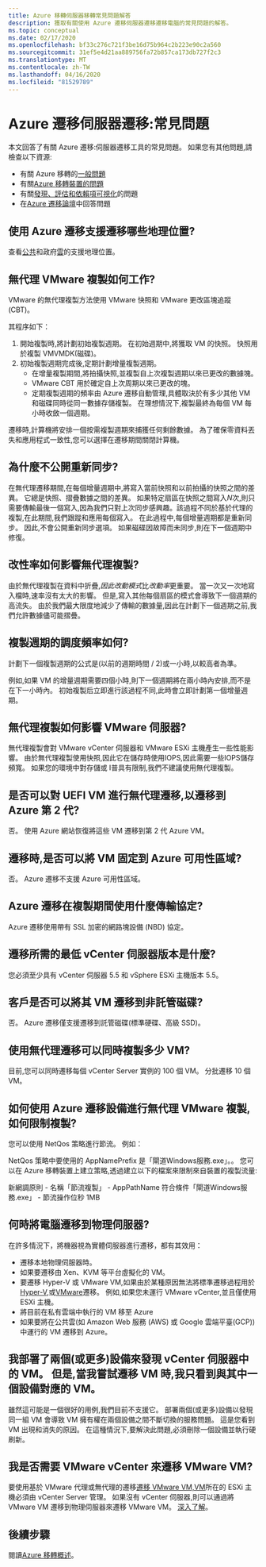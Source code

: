 ```yaml
---
title: Azure 移轉伺服器移轉常見問題解答
description: 獲取有關使用 Azure 遷移伺服器遷移遷移電腦的常見問題的解答。
ms.topic: conceptual
ms.date: 02/17/2020
ms.openlocfilehash: bf33c276c721f3be16d75b964c2b223e90c2a560
ms.sourcegitcommit: 31ef5e4d21aa889756fa72b857ca173db727f2c3
ms.translationtype: MT
ms.contentlocale: zh-TW
ms.lasthandoff: 04/16/2020
ms.locfileid: "81529789"
---
```

# <a name="azure-migrate-server-migration-common-questions"></a>Azure 遷移伺服器遷移:常見問題

本文回答了有關 Azure 遷移:伺服器遷移工具的常見問題。 如果您有其他問題,請檢查以下資源:

- 有關 Azure 移轉的[一般問題](resources-faq.md)
- 有關[Azure 移轉裝置的問題](common-questions-appliance.md)
- 有關[發現、評估和依賴項可視化](common-questions-discovery-assessment.md)的問題
- 在[Azure 遷移論壇](https://aka.ms/AzureMigrateForum)中回答問題

## <a name="what-geographies-are-supported-for-migration-with-azure-migrate"></a>使用 Azure 遷移支援遷移哪些地理位置?

查看[公共](migrate-support-matrix.md#supported-geographies-public-cloud)和政府[雲](migrate-support-matrix.md#supported-geographies-azure-government)的支援地理位置。

## <a name="how-does-agentless-vmware-replication-work"></a>無代理 VMware 複製如何工作?

VMware 的無代理複製方法使用 VMware 快照和 VMware 更改區塊追蹤 (CBT)。

其程序如下：

1. 開始複製時,將計劃初始複製週期。 在初始週期中,將獲取 VM 的快照。 快照用於複製 VMVMDK(磁碟)。 
2. 初始複製週期完成後,定期計劃增量複製週期。
    - 在增量複製期間,將拍攝快照,並複製自上次複製週期以來已更改的數據塊。
    - VMware CBT 用於確定自上次周期以來已更改的塊。
    - 定期複製週期的頻率由 Azure 遷移自動管理,具體取決於有多少其他 VM 和磁碟同時從同一數據存儲複製。 在理想情況下,複製最終為每個 VM 每小時收斂一個週期。

遷移時,計算機將安排一個按需複製週期來捕獲任何剩餘數據。 為了確保零資料丟失和應用程式一致性,您可以選擇在遷移期間關閉計算機。

## <a name="why-isnt-resynchronization-exposed"></a>為什麼不公開重新同步?

在無代理遷移期間,在每個增量週期中,將寫入當前快照和以前拍攝的快照之間的差異。 它總是快照、摺疊數據之間的差異。 如果特定扇區在快照之間寫入*N*次,則只需要傳輸最後一個寫入,因為我們只對上次同步感興趣。該過程不同於基於代理的複製,在此期間,我們跟蹤和應用每個寫入。 在此過程中,每個增量週期都是重新同步。 因此,不會公開重新同步選項。 如果磁碟因故障而未同步,則在下一個週期中修復。 

## <a name="how-does-churn-rate-affect-agentless-replication"></a>改性率如何影響無代理複製?

由於無代理複製在資料中折疊,*因此改動模式*比*改動率*更重要。 當一次又一次地寫入檔時,速率沒有太大的影響。 但是,寫入其他每個扇區的模式會導致下一個週期的高流失。 由於我們最大限度地減少了傳輸的數據量,因此在計劃下一個週期之前,我們允許數據儘可能摺疊。  

## <a name="how-frequently-is-a-replication-cycle-scheduled"></a>複製週期的調度頻率如何?

計劃下一個複製週期的公式是(以前的週期時間 / 2)或一小時,以較高者為準。

例如,如果 VM 的增量週期需要四個小時,則下一個週期將在兩小時內安排,而不是在下一小時內。 初始複製后立即進行該過程不同,此時會立即計劃第一個增量週期。

## <a name="how-does-agentless-replication-affect-vmware-servers"></a>無代理複製如何影響 VMware 伺服器?

無代理複製會對 VMware vCenter 伺服器和 VMware ESXi 主機產生一些性能影響。 由於無代理複製使用快照,因此它在儲存時使用IOPS,因此需要一些IOPS儲存頻寬。 如果您的環境中對存儲或 I普具有限制,我們不建議使用無代理複製。

## <a name="can-i-do-agentless-migration-of-uefi-vms-to-azure-gen-2"></a>是否可以對 UEFI VM 進行無代理遷移,以遷移到 Azure 第 2 代?

否。 使用 Azure 網站恢復將這些 VM 遷移到第 2 代 Azure VM。 

## <a name="can-i-pin-vms-to-azure-availability-zones-when-i-migrate"></a>遷移時,是否可以將 VM 固定到 Azure 可用性區域?

否。 Azure 遷移不支援 Azure 可用性區域。

## <a name="what-transport-protocol-does-azure-migrate-use-during-replication"></a>Azure 遷移在複製期間使用什麼傳輸協定?

Azure 遷移使用帶有 SSL 加密的網路塊設備 (NBD) 協定。

## <a name="what-is-the-minimum-vcenter-server-version-required-for-migration"></a>遷移所需的最低 vCenter 伺服器版本是什麼?

您必須至少具有 vCenter 伺服器 5.5 和 vSphere ESXi 主機版本 5.5。

## <a name="can-customers-migrate-their-vms-to-unmanaged-disks"></a>客戶是否可以將其 VM 遷移到非託管磁碟?

否。 Azure 遷移僅支援遷移到託管磁碟(標準硬碟、高級 SSD)。

## <a name="how-many-vms-can-i-replicate-at-one-time-by-using-agentless-migration"></a>使用無代理遷移可以同時複製多少 VM?

目前,您可以同時遷移每個 vCenter Server 實例的 100 個 VM。 分批遷移 10 個 VM。

## <a name="how-do-i-throttle-replication-in-using-azure-migrate-appliance-for-agentless-vmware-replication"></a>如何使用 Azure 遷移設備進行無代理 VMware 複製,如何限制複製?  

您可以使用 NetQos 策略進行節流。 例如：

NetQos 策略中要使用的 AppNamePrefix 是「閘道Windows服務.exe」。。 您可以在 Azure 移轉裝置上建立策略,透過建立以下的檔案來限制來自裝置的複製流量:
 
新網調原則 - 名稱「節流複製」 - AppPathName 符合條件「閘道Windows服務.exe」 - 節流操作位秒 1MB

## <a name="when-do-i-migrate-machines-as-physical-servers"></a>何時將電腦遷移到物理伺服器?

在許多情況下，將機器視為實體伺服器進行遷移，都有其效用：

- 遷移本地物理伺服器時。
- 如果要遷移由 Xen、KVM 等平台虛擬化的 VM。
- 要遷移 Hyper-V 或 VMware VM,如果由於某種原因無法將標準遷移過程用於[Hyper-V](tutorial-migrate-hyper-v.md),或[VMware](server-migrate-overview.md)遷移。 例如,如果您未運行 VMware vCenter,並且僅使用 ESXi 主機。
- 將目前在私有雲端中執行的 VM 移至 Azure
- 如果要將在公共雲(如 Amazon Web 服務 (AWS) 或 Google 雲端平臺(GCP))中運行的 VM 遷移到 Azure。

## <a name="i-deployed-two-or-more-appliances-to-discover-vms-in-my-vcenter-server-however-when-i-try-to-migrate-the-vms-i-only-see-vms-corresponding-to-one-of-the-appliance"></a>我部署了兩個(或更多)設備來發現 vCenter 伺服器中的 VM。 但是,當我嘗試遷移 VM 時,我只看到與其中一個設備對應的 VM。

雖然這可能是一個很好的用例,我們目前不支援它。 部署兩個(或更多)設備以發現同一組 VM 會導致 VM 擁有權在兩個設備之間不斷切換的服務問題。 這是您看到 VM 出現和消失的原因。 在這種情況下,要解決此問題,必須刪除一個設備並執行硬刷新。

## <a name="do-i-need-vmware-vcenter-to-migrate-vmware-vms"></a>我是否需要 VMware vCenter 來遷移 VMware VM?
要使用基於 VMware 代理或無代理的遷移[遷移 VMware VM,VM](server-migrate-overview.md)所在的 ESXi 主機必須由 vCenter Server 管理。 如果沒有 vCenter 伺服器,則可以通過將 VMware VM 遷移到物理伺服器來遷移 VMware VM。 [深入了解](migrate-support-matrix-physical-migration.md)。
 
## <a name="next-steps"></a>後續步驟

閱讀[Azure 移轉概述](migrate-services-overview.md)。
